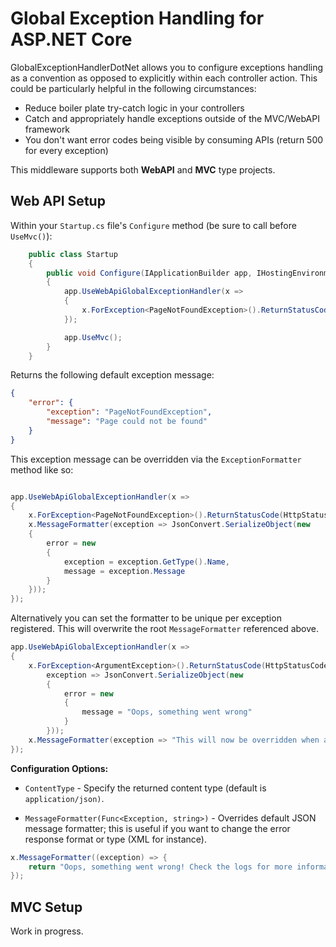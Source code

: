 # Global Exception Handling for ASP.NET Core

GlobalExceptionHandlerDotNet allows you to configure exceptions handling as a convention as opposed to explicitly within each controller action. This could be particularly helpful in the following circumstances:

- Reduce boiler plate try-catch logic in your controllers
- Catch and appropriately handle exceptions outside of the MVC/WebAPI framework
- You don't want error codes being visible by consuming APIs (return 500 for every exception)

This middleware supports both **WebAPI** and **MVC** type projects.

## Web API Setup

Within your `Startup.cs` file's `Configure` method (be sure to call before `UseMvc()`):

```csharp
    public class Startup
    {
        public void Configure(IApplicationBuilder app, IHostingEnvironment env)
        {
            app.UseWebApiGlobalExceptionHandler(x =>
            {
                x.ForException<PageNotFoundException>().ReturnStatusCode(HttpStatusCode.NotFound);
            });

            app.UseMvc();
        }
    }
```

Returns the following default exception message:

```json
{
    "error": {
        "exception": "PageNotFoundException",
        "message": "Page could not be found"
    }
}
```

This exception message can be overridden via the `ExceptionFormatter` method like so:

```csharp

app.UseWebApiGlobalExceptionHandler(x =>
{
    x.ForException<PageNotFoundException>().ReturnStatusCode(HttpStatusCode.NotFound);
    x.MessageFormatter(exception => JsonConvert.SerializeObject(new
    {
        error = new
        {
            exception = exception.GetType().Name,
            message = exception.Message
        }
    }));
});
```

Alternatively you can set the formatter to be unique per exception registered. This will overwrite the root `MessageFormatter` referenced above.

```csharp
app.UseWebApiGlobalExceptionHandler(x =>
{
    x.ForException<ArgumentException>().ReturnStatusCode(HttpStatusCode.BadRequest).UsingMessageFormatter(
        exception => JsonConvert.SerializeObject(new
        {
            error = new
            {
                message = "Oops, something went wrong"
            }
        }));
    x.MessageFormatter(exception => "This will now be overridden when a PageNotFoundException is thrown");
});
```

**Configuration Options:**

- `ContentType` - Specify the returned content type (default is `application/json)`.

- `MessageFormatter(Func<Exception, string>)` - Overrides default JSON message formatter; this is useful if you want to change the error response format or type (XML for instance).

```csharp
x.MessageFormatter((exception) => {
    return "Oops, something went wrong! Check the logs for more information.";
});
```

## MVC Setup

Work in progress.